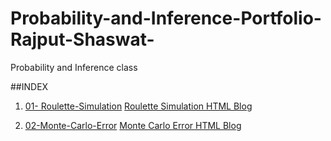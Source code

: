 # Probability-and-Inference-Portfolio-Rajput-Shaswat-
Probability and Inference class

##INDEX

1. [01- Roulette-Simulation](https://github.com/shaswat01/Probability-and-Inference-Portfolio-Rajput-Shaswat/tree/master/01-roulette-simulation)
[Roulette Simulation HTML Blog](https://github.com/shaswat01/Probability-and-Inference-Portfolio-Rajput-Shaswat/blob/master/01-roulette-simulation/writeup.html) <br>

2. [02-Monte-Carlo-Error](https://github.com/shaswat01/Probability-and-Inference-Portfolio-Rajput-Shaswat/tree/master/02-monte-carlo-error) 
[Monte Carlo Error HTML Blog](https://github.com/shaswat01/Probability-and-Inference-Portfolio-Rajput-Shaswat/blob/master/02-monte-carlo-error/monte%20carlo%20error.nb.html) <br>